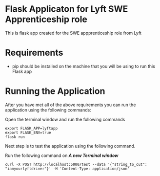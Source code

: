# Flask Applicaton for Lyft SWE Apprenticeship role

This is flask app created for the SWE appprenticeship role  from Lyft

# Requirements

 - pip should be installed on the machine that you will be using to run this Flask app
 

# Running the Application

After you have met all of the above requirements you can run the application using the following commands:

Open the terminal window and run the following commands 

```
export FLASK_APP=lyftapp
export FLASK_ENV=true
flask run
```

Next step is to test the application using the following command. 

Run the following command on ***A new Terminal window***

```
curl -X POST http://localhost:5000/test --data '{"string_to_cut": "iamyourlyftdriver"}' -H 'Content-Type: application/json'
```
